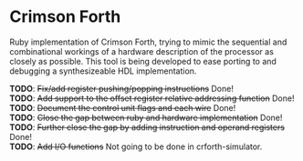 # Crimson Forth

Ruby implementation of Crimson Forth, trying to mimic the sequential and combinational workings of a hardware description of the processor as closely as possible. This tool is being developed to ease porting to and debugging a synthesizeable HDL implementation.

**TODO**: ~~Fix/add register pushing/popping instructions~~ Done!  
**TODO**: ~~Add support to the offset register relative addressing function~~ Done!  
**TODO**: ~~Document the control unit flags and each wire~~ Done!  
**TODO**: ~~Close the gap between ruby and hardware implementation~~ Done!  
**TODO**: ~~Further close the gap by adding instruction and operand registers~~ Done!  
**TODO**: ~~Add I/O functions~~ Not going to be done in crforth-simulator.    